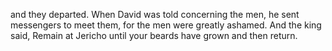 and they departed. When David was told concerning the men, he sent messengers to meet them, for the men were greatly ashamed. And the king said, Remain at Jericho until your beards have grown and then return.
